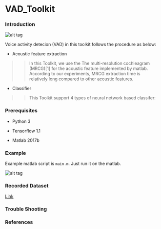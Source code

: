 # VAD_Toolkit
### Introduction

![alt tag](https://user-images.githubusercontent.com/24668469/32532813-2b9c59aa-c490-11e7-8a30-a39de5aedc98.jpg)

Voice activity detecion (VAD) in this toolkit follows the procedure as below:

- Acoustic feature extraction

>> In this Toolkit, we use the The multi-resolution cochleagram (MRCG)[1] for the acoustic feature implemented by matlab.
>> According to our experiments, MRCG extraction time is relatively long compared to other acoustic features.
- Classifier

>> This Toolkit support 4 types of neural network based classifer:

### Prerequisites
- Python 3

- Tensorflow 1.1

- Matlab 2017b
### Example
Example matlab script is `main.m`. Just run it on the matlab.

![alt tag](https://user-images.githubusercontent.com/24668469/32533149-5526a77e-c492-11e7-909f-a7c7983d9dd4.jpg)

### Recorded Dataset
[Link](http://sail.ipdisk.co.kr:80/publist/VOL1/Database/VAD_DB/Recorded_data.zip)

### Trouble Shooting
### References
